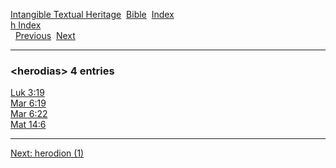 [Intangible Textual Heritage](../../index)  [Bible](../index) 
[Index](index)   
[h Index](_h_)  
  [Previous](c05421)  [Next](c05423) 

------------------------------------------------------------------------

### &lt;herodias&gt; 4 entries

[Luk 3:19](../kjv/luk003.htm#019)  
[Mar 6:19](../kjv/mar006.htm#019)  
[Mar 6:22](../kjv/mar006.htm#022)  
[Mat 14:6](../kjv/mat014.htm#006)  

------------------------------------------------------------------------

[Next: herodion (1)](c05423)
